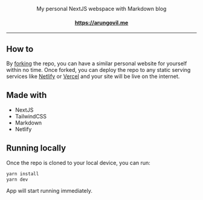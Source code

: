 <p align="center">
My personal NextJS webspace with Markdown blog
</p>
<h4 align="center"> 
<a href="https://arungovil.me/">https://arungovil.me</a>
 </h4> 

---

## How to

By [forking](https://github.com/ArunGovil/arungovil.me/fork) the repo, you can have a similar personal website for yourself within no time. Once forked, you can deploy the repo to any static serving services like [Netlify](https://netlify.com) or [Vercel](https://vercel.com) and your site will be live on the internet.

## Made with

- NextJS
- TailwindCSS
- Markdown
- Netlify


## Running locally

Once the repo is cloned to your local device, you can run:

```sh
yarn install
yarn dev

```

App will start running immediately.
